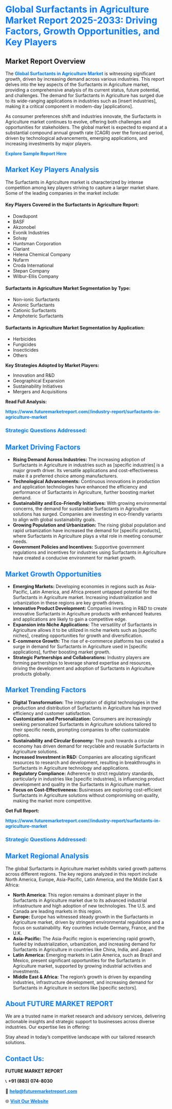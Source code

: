 <h1 style="color: #007BFF;">Global Surfactants in Agriculture Market Report 2025-2033: Driving Factors, Growth Opportunities, and Key Players</h1>

<section id="overview">
<h2>Market Report Overview</h2>
<p>The <a href="https://www.futuremarketreport.com//industry-report/surfactants-in-agriculture-market" style="color: #007BFF; text-decoration: none;"><strong>Global Surfactants in Agriculture Market</strong></a> is witnessing significant growth, driven by increasing demand across various industries. This report delves into the key aspects of the Surfactants in Agriculture market, providing a comprehensive analysis of its current status, future potential, and challenges. The demand for Surfactants in Agriculture has surged due to its wide-ranging applications in industries such as [insert industries], making it a critical component in modern-day [applications].</p>
<p>As consumer preferences shift and industries innovate, the Surfactants in Agriculture market continues to evolve, offering both challenges and opportunities for stakeholders. The global market is expected to expand at a substantial compound annual growth rate (CAGR) over the forecast period, driven by technological advancements, emerging applications, and increasing investments by major players.</p>
</section>

<section id="overview">
<p><a href="https://www.futuremarketreport.com//request-sample/reportId=57993" style="color: #007BFF; text-decoration: none;"><strong>Explore Sample Report Here</strong></a></p>
</section>

<section id="key-players">
<h2 style="color: #007BFF;">Market Key Players Analysis</h2>
<p>The Surfactants in Agriculture market is characterized by intense competition among key players striving to capture a larger market share. Some of the leading companies in the market include:</p>
<h4>Key Players Covered in the Surfactants in Agriculture Report:</h4>
<ul><li>Dowdupont</li><li>BASF</li><li>Akzonobel</li><li>Evonik Industries</li><li>Solvay</li><li>Huntsman Corporation</li><li>Clariant</li><li>Helena Chemical Company</li><li>Nufarm</li><li>Croda International</li><li>Stepan Company</li><li>Wilbur-Ellis Company</li></ul>
<h4>Surfactants in Agriculture Market Segmentation by Type:</h4>
<ul><li>Non-ionic Surfactants</li><li>Anionic Surfactants</li><li>Cationic Surfactants</li><li>Amphoteric Surfactants</li></ul>

<h4>Surfactants in Agriculture Market Segmentation by Application:</h4>
<ul><li>Herbicides</li><li>Fungicides</li><li>Insecticides</li><li>Others</li></ul>
<p><strong>Key Strategies Adopted by Market Players:</strong></p>
<ul>
<li>Innovation and R&D</li>
<li>Geographical Expansion</li>
<li>Sustainability Initiatives</li>
<li>Mergers and Acquisitions</li>
</ul>
</section>

<section>
<p><strong>Read Full Analysis: </strong></p><a href="https://www.futuremarketreport.com//industry-report/surfactants-in-agriculture-market" style="color: #007BFF; text-decoration: none;"><strong>https://www.futuremarketreport.com//industry-report/surfactants-in-agriculture-market</strong></a>
<h3 style="color: #007BFF;">Strategic Questions Addressed:</h3>
</section>

<section id="driving-factors">
<h2 style="color: #007BFF;">Market Driving Factors</h2>
<ul>
<li><strong>Rising Demand Across Industries:</strong> The increasing adoption of Surfactants in Agriculture in industries such as [specific industries] is a major growth driver. Its versatile applications and cost-effectiveness make it a preferred choice among manufacturers.</li>
<li><strong>Technological Advancements:</strong> Continuous innovations in production and application technologies have enhanced the efficiency and performance of Surfactants in Agriculture, further boosting market demand.</li>
<li><strong>Sustainability and Eco-Friendly Initiatives:</strong> With growing environmental concerns, the demand for sustainable Surfactants in Agriculture solutions has surged. Companies are investing in eco-friendly variants to align with global sustainability goals.</li>
<li><strong>Growing Population and Urbanization:</strong> The rising global population and rapid urbanization have increased the demand for [specific products], where Surfactants in Agriculture plays a vital role in meeting consumer needs.</li>
<li><strong>Government Policies and Incentives:</strong> Supportive government regulations and incentives for industries using Surfactants in Agriculture have created a conducive environment for market growth.</li>
</ul>
</section>

<section id="growth-opportunities">
<h2 style="color: #007BFF;">Market Growth Opportunities</h2>
<ul>
<li><strong>Emerging Markets:</strong> Developing economies in regions such as Asia-Pacific, Latin America, and Africa present untapped potential for the Surfactants in Agriculture market. Increasing industrialization and urbanization in these regions are key growth drivers.</li>
<li><strong>Innovative Product Development:</strong> Companies investing in R&D to create innovative Surfactants in Agriculture products with enhanced features and applications are likely to gain a competitive edge.</li>
<li><strong>Expansion into Niche Applications:</strong> The versatility of Surfactants in Agriculture allows it to be utilized in niche markets such as [specific niches], creating opportunities for growth and diversification.</li>
<li><strong>E-commerce Growth:</strong> The rise of e-commerce platforms has created a surge in demand for Surfactants in Agriculture used in [specific applications], further boosting market growth.</li>
<li><strong>Strategic Partnerships and Collaborations:</strong> Industry players are forming partnerships to leverage shared expertise and resources, driving the development and adoption of Surfactants in Agriculture products globally.</li>
</ul>
</section>

<section id="trending-factors">
<h2 style="color: #007BFF;">Market Trending Factors</h2>
<ul>
<li><strong>Digital Transformation:</strong> The integration of digital technologies in the production and distribution of Surfactants in Agriculture has improved efficiency and customer satisfaction.</li>
<li><strong>Customization and Personalization:</strong> Consumers are increasingly seeking personalized Surfactants in Agriculture solutions tailored to their specific needs, prompting companies to offer customizable options.</li>
<li><strong>Sustainability and Circular Economy:</strong> The push towards a circular economy has driven demand for recyclable and reusable Surfactants in Agriculture solutions.</li>
<li><strong>Increased Investment in R&D:</strong> Companies are allocating significant resources to research and development, resulting in breakthroughs in Surfactants in Agriculture technology and applications.</li>
<li><strong>Regulatory Compliance:</strong> Adherence to strict regulatory standards, particularly in industries like [specific industries], is influencing product development and quality in the Surfactants in Agriculture market.</li>
<li><strong>Focus on Cost-Effectiveness:</strong> Businesses are exploring cost-efficient Surfactants in Agriculture solutions without compromising on quality, making the market more competitive.</li>
</ul>
</section>

<section>
<p><strong>Get Full Report: </strong></p><a href="https://www.futuremarketreport.com//industry-report/surfactants-in-agriculture-market" style="color: #007BFF; text-decoration: none;"><strong>https://www.futuremarketreport.com//industry-report/surfactants-in-agriculture-market</strong></a>
<h3 style="color: #007BFF;">Strategic Questions Addressed:</h3>
</section>


<section id="regional-analysis">
<h2 style="color: #007BFF;">Market Regional Analysis</h2>
<p>The global Surfactants in Agriculture market exhibits varied growth patterns across different regions. The key regions analyzed in this report include North America, Europe, Asia-Pacific, Latin America, and the Middle East & Africa:</p>
<ul>
<li><strong>North America:</strong> This region remains a dominant player in the Surfactants in Agriculture market due to its advanced industrial infrastructure and high adoption of new technologies. The U.S. and Canada are leading markets in this region.</li>
<li><strong>Europe:</strong> Europe has witnessed steady growth in the Surfactants in Agriculture market, driven by stringent environmental regulations and a focus on sustainability. Key countries include Germany, France, and the U.K.</li>
<li><strong>Asia-Pacific:</strong> The Asia-Pacific region is experiencing rapid growth, fueled by industrialization, urbanization, and increasing demand for Surfactants in Agriculture in countries like China, India, and Japan.</li>
<li><strong>Latin America:</strong> Emerging markets in Latin America, such as Brazil and Mexico, present significant opportunities for the Surfactants in Agriculture market, supported by growing industrial activities and investments.</li>
<li><strong>Middle East & Africa:</strong> The region’s growth is driven by expanding industries, infrastructure development, and increasing demand for Surfactants in Agriculture in sectors like [specific sectors].</li>
</ul>
</section>

<footer>
<h2 style="color: #007BFF;">About FUTURE MARKET REPORT</h2>
<p>We are a trusted name in market research and advisory services, delivering actionable insights and strategic support to businesses across diverse industries. Our expertise lies in offering:</p>

<p>Stay ahead in today’s competitive landscape with our tailored research solutions.</p>

<h2 style="color: #007BFF;">Contact Us:</h2>
<p><strong>FUTURE MARKET REPORT</strong></p>
<p>📞 <strong>+91 (883) 074-8030</strong></p>
<p>📧 <strong><a href="mailto:help@futuremarketreport.com" style="color: #007BFF;">help@futuremarketreport.com</a></strong></p>
<p>🌐 <strong><a href="https://www.futuremarketreport.com/" style="color: #007BFF;">Visit Our Website</a></strong></p>
</footer>